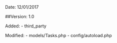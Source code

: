 Date:	 12/01/2017

##Version: 1.0

Added:
	- third_party
	
Modified:
	- models/Tasks.php
	- config/autoload.php
